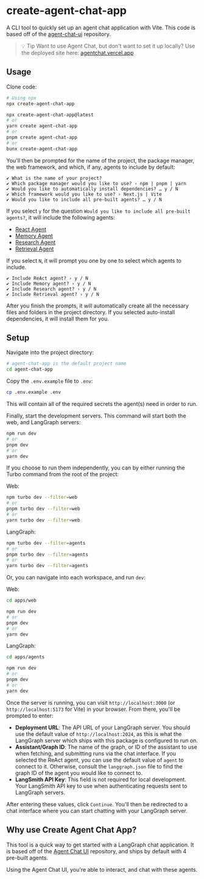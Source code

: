 # create-agent-chat-app

A CLI tool to quickly set up an agent chat application with Vite. This code is based off of the [agent-chat-ui](https://github.com/langchain-ai/agent-chat-ui) repository.

> 💡 Tip
> Want to use Agent Chat, but don't want to set it up locally? Use the deployed site here: [agentchat.vercel.app](https://agentchat.vercel.app)

## Usage

Clone code:

```bash
# Using npx
npx create-agent-chat-app

npx create-agent-chat-app@latest
# or
yarn create agent-chat-app
# or
pnpm create agent-chat-app
# or
bunx create-agent-chat-app
```

You'll then be prompted for the name of the project, the package manager, the web framework, and which, if any, agents to include by default:

```
✔ What is the name of your project?
✔ Which package manager would you like to use? › npm | pnpm | yarn
✔ Would you like to automatically install dependencies? … y / N
✔ Which framework would you like to use? › Next.js | Vite
✔ Would you like to include all pre-built agents? … y / N
```

If you select `y` for the question `Would you like to include all pre-built agents?`, it will include the following agents:

- [React Agent](https://github.com/langchain-ai/react-agent-js)
- [Memory Agent](https://github.com/langchain-ai/memory-agent-js)
- [Research Agent](https://github.com/langchain-ai/rag-research-agent-template-js)
- [Retrieval Agent](https://github.com/langchain-ai/retrieval-agent-template-js)

If you select `N`, it will prompt you one by one to select which agents to include.

```
✔ Include ReAct agent? › y / N
✔ Include Memory agent? › y / N
✔ Include Research agent? › y / N
✔ Include Retrieval agent? › y / N
```

After you finish the prompts, it will automatically create all the necessary files and folders in the project directory. If you selected auto-install dependencies, it will install them for you.

## Setup

Navigate into the project directory:

```bash
# agent-chat-app is the default project name
cd agent-chat-app
```

Copy the `.env.example` file to `.env`:

```bash
cp .env.example .env
```

This will contain all of the required secrets the agent(s) need in order to run.

Finally, start the development servers. This command will start both the web, and LangGraph servers:

```bash
npm run dev
# or
pnpm dev
# or
yarn dev
```

If you choose to run them independently, you can by either running the Turbo command from the root of the project:

Web:

```bash
npm turbo dev --filter=web
# or
pnpm turbo dev --filter=web
# or
yarn turbo dev --filter=web
```

LangGraph:

```bash
npm turbo dev --filter=agents
# or
pnpm turbo dev --filter=agents
# or
yarn turbo dev --filter=agents
```

Or, you can navigate into each workspace, and run `dev`:

Web:

```bash
cd apps/web

npm run dev
# or
pnpm dev
# or
yarn dev
```

LangGraph:

```bash
cd apps/agents

npm run dev
# or
pnpm dev
# or
yarn dev
```

Once the server is running, you can visit `http://localhost:3000` (or `http://localhost:5173` for Vite) in your browser. From there, you'll be prompted to enter:

- **Deployment URL**: The API URL of your LangGraph server. You should use the default value of `http://localhost:2024`, as this is what the LangGraph server which ships with this package is configured to run on.
- **Assistant/Graph ID**: The name of the graph, or ID of the assistant to use when fetching, and submitting runs via the chat interface. If you selected the ReAct agent, you can use the default value of `agent` to connect to it. Otherwise, consult the `langgraph.json` file to find the graph ID of the agent you would like to connect to.
- **LangSmith API Key**: This field is not required for local development. Your LangSmith API key to use when authenticating requests sent to LangGraph servers.

After entering these values, click `Continue`. You'll then be redirected to a chat interface where you can start chatting with your LangGraph server.

## Why use Create Agent Chat App?

This tool is a quick way to get started with a LangGraph chat application. It is based off of the [Agent Chat UI](https://github.com/langchain-ai/agent-chat-ui) repository, and ships by default with 4 pre-built agents.

Using the Agent Chat UI, you're able to interact, and chat with these agents.
